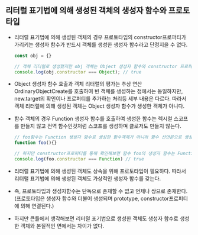 ## 리터럴 표기법에 의해 생성된 객체의 생성자 함수와 프로토타입

- 리터럴 표기법에 의해 생성된 객체의 경우 프로토타입의 constructor프로퍼티가 가리키는 생성자 함수가 반드시 객체를 생성한 생성자 함수라고 단정지을 수 없다.

  ```js
  const obj = {}
  
  // 객체 리터럴로 생성했지만 obj 객체는 Object 생성자 함수와 constructor 프로퍼티와 연결되어 있다.
  console.log(obj.constructor === Object); // true
  ```

- Object 생성자 함수 호출과 객체 리터럴의 평가는 추상 연산 OrdinaryObjectCreate를 호출하여 빈 객체를 생성하는 점에서는 동일하지만, new.target의 확인이나 프로퍼티를 추가하는 처리등 세부 내용은 다르다. 따라서 객체 리터럴에 의해 생성된 객체는 Object 생성자 함수가 생성한 객체가 아니다.

- 함수 객체의 경우 Function 생성자 함수를 호출하여 생성한 함수는 렉시컬 스코프를 만들지 않고 전역 함수인것처럼 스코프를 생성하며 클로저도 만들지 않는다.

  ```js
  // foo함수는 Function 생성자 함수로 생성한 함수객체가 아니라 함수 선언문으로 생성하였다.
  function foo(){}
  
  // 하지만 constructor프로퍼티를 통해 확인해보면 함수 foo의 생성자 함수는 Function 생성자 함수이다.
  console.log(foo.constructor === Function) // true
  ```

- 리터럴 표기법에 의해 생성된 객체도 상속을 위해 프로토타입이 필요하다. 따라서 리터럴 표기법에 의해 생성된 객체도 가상적인 생성자 함수를 갖는다.
- 즉, 프로토타입과 생성자함수는 단독으로 존재할 수 없고 언제나 쌍으로 존재한다.(프로토타입은 생성자 함수와 더불어 생성되며 prototype, constructor프로퍼티에 의해 연결된다.)

- 하지만 큰틀에서 생각해보면 리터럴 표기법으로 생성한 객체도 생성자 함수로 생성한 객체와 본질적인 면에서는 차이가 없다.